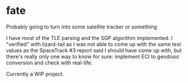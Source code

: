 # fate

Probably going to turn into some satellite tracker or something

I have most of the TLE parsing and the SGP algorithm implemented. I "verified" with lizard-tail as I was not able to come up with the same test values as the SpaceTrack #3 report said I should have come up with, but there's really only one way to know for sure: implement ECI to geodosic conversion and check with real-life.

Currently a WIP project.
